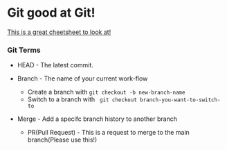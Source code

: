 # Git good at Git! 
[
This is a great cheetsheet to look at!](https://education.github.com/git-cheat-sheet-education.pdf)
### Git Terms

- HEAD - The latest commit.
- Branch - The name of your current work-flow
  - Create a branch with ```git checkout -b new-branch-name```
  - Switch to a branch with ``` git checkout branch-you-want-to-switch-to```
  
- Merge - Add a specifc branch history to another branch
  - PR(Pull Request) - This is a request to merge to the main branch(Please use this!)
